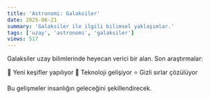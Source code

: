 ```yaml
---
title: 'Astronomi: Galaksiler'
date: 2025-06-21
summary: 'Galaksiler ile ilgili bilimsel yaklaşımlar.'
tags: ['uzay', 'astronomi', 'galaksiler']
views: 517
---
```


Galaksiler uzay bilimlerinde heyecan verici bir alan. Son araştırmalar:

🚀 Yeni keşifler yapılıyor
🌌 Teknoloji gelişiyor
⭐ Gizli sırlar çözülüyor

Bu gelişmeler insanlığın geleceğini şekillendirecek.
